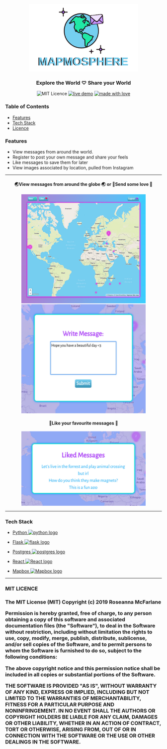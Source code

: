 <p align="center">
	<img
		width="350"
		alt="mapmosphere logo of earth with stars and a letter"
		src="https://raw.githubusercontent.com/RoseannaM/mapmosphere/master/static/media/mapmosphere-logo.png?">
</p>
<h3 align="center">
	Explore the World ♡ Share your World
</h3>

<p align="center">
	<img
		alt="MIT Licence"
		src="https://img.shields.io/badge/licence-MIT-green">
	<a href="https://mapmosphere.com"><img
		alt="live demo"
		src="https://img.shields.io/badge/demo-online-brightgreen.svg"></a>
        <a href="https://roseanna.dev"><img
		alt="made with love"
		src="https://img.shields.io/badge/%F0%9F%8C%88-made%20with%20%E2%99%A1-blueviolet.svg"></a>
	<br>
</p>

<h3> Table of Contents </h3>

* [Features](#features)
* [Tech Stack](#tech-stack)
* [Licence](#licence)

<h3>
Features
<a name="features"></a>
</h3>

- View messages from around the world.
- Register to post your own message and share your feels 
- Like messages to save them for later
- View images associated by location, pulled from Instagram

<hr>

<h4 align="center">
🌏View messages from around the globe 🌏 or 💌Send some love 💌
</h4>
<p align="center">
	<img 
		height="350"
		width="400"
		alt="screenshot of mapmosphere main page showing world map in 2d"
		src="https://raw.githubusercontent.com/RoseannaM/mapmosphere/master/static/media/mapmosphere-main-screen.png?">
		<img
		height="350"
		width="400"
		alt="screenshot of mapmosphere main page showing world map in 2d"
		src="https://raw.githubusercontent.com/RoseannaM/mapmosphere/master/static/media/mapmosphere-message-screen.png?">
</p>

<h4 align="center">
💖Like your favourite messages 💖 
</h4>
<p align="center">
	<img
		width="400"
		alt="screenshot of mapmosphere main page showing world map in 2d"
		src="https://raw.githubusercontent.com/RoseannaM/mapmosphere/master/static/media/mapmosphere-likes-screen.png?">
</p>

<hr>

<h3>
Tech Stack
<a name="tech-stack"></a>
</h3>

- <a href="https://www.python.org">
	Python
	<img
	alt="python logo"
	src="https://docs.python.org/3/_static/py.png">
</a>

- <a href="https://flask.palletsprojects.com/en/1.1.x/">
	Flask
	<img
	alt="flask logo"
	src="https://www.shareicon.net/data/128x128/2016/06/19/603908_flask_512x512.png" width="16">
</a>

- <a href="https://www.postgresql.org/">
	Postgres
	<img
	alt="postgres logo"
	src="https://cdn.iconscout.com/icon/free/png-256/postgresql-226047.png"
	width="16">
</a>

- <a href="https://reactjs.org/">
	React
	<img
	alt="React logo"
	src="https://cdn.iconscout.com/icon/free/png-256/react-226053.png"
	width="16">
</a>

- <a href="https://www.mapbox.com/">
	Mapbox
	<img
	alt="Mapbox logo"
	src="https://docs.mapbox.com/help/demos/custom-markers-gl-js/mapbox-icon.png"
	width="16">
</a>

<hr>

<h3>MIT LICENCE<h3/>
<a name="licence"></a>

The MIT License (MIT) Copyright (c) 2019 Roseanna McFarlane

Permission is hereby granted, free of charge, to any person obtaining a copy of this software and associated documentation files (the "Software"), to deal in the Software without restriction, including without limitation the rights to use, copy, modify, merge, publish, distribute, sublicense, and/or sell copies of the Software, and to permit persons to whom the Software is furnished to do so, subject to the following conditions:

The above copyright notice and this permission notice shall be included in all copies or substantial portions of the Software.

THE SOFTWARE IS PROVIDED "AS IS", WITHOUT WARRANTY OF ANY KIND, EXPRESS OR IMPLIED, INCLUDING BUT NOT LIMITED TO THE WARRANTIES OF MERCHANTABILITY, FITNESS FOR A PARTICULAR PURPOSE AND NONINFRINGEMENT. IN NO EVENT SHALL THE AUTHORS OR COPYRIGHT HOLDERS BE LIABLE FOR ANY CLAIM, DAMAGES OR OTHER LIABILITY, WHETHER IN AN ACTION OF CONTRACT, TORT OR OTHERWISE, ARISING FROM, OUT OF OR IN CONNECTION WITH THE SOFTWARE OR THE USE OR OTHER DEALINGS IN THE SOFTWARE.

